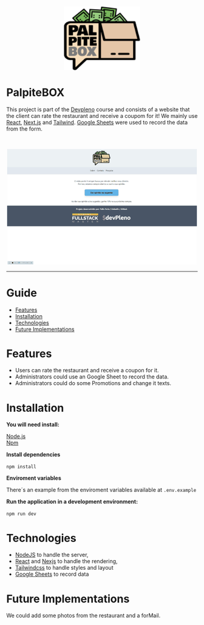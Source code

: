 <p align="center">
   <img src=".github/logo_palpitebox.png" width="200" alt="logo from PalpiteBOX"/>
</p>

# PalpiteBOX

This project is part of the [Devpleno](http://devpleno.com/) course and consists of a website that the client can rate the restaurant and receive a coupom for it! We mainly use [React](https://reactjs.org), [Next.js](https://nextjs.org/) and [Tailwind](https://tailwindcss.com/docs/installation). [Google Sheets](https://www.google.com/sheets/about/) were used to record the data from the form.

<br />
<p align="center">
    <img src=".github/preview.gif"/>
</p>

---

# Guide

* [Features](#features)
* [Installation](#installation)
* [Technologies](#technologies)
* [Future Implementations](#future-implementations)


# Features

*  Users can rate the restaurant and receive a coupon for it.
*  Administrators could use an Google Sheet to record the data.
*  Administrators could do some Promotions and change it texts.



# Installation

**You will need install:**

 [Node.js](https://nodejs.org/en/download/) <br />
 [Npm](https://www.npmjs.com/) 

**Install dependencies**

```npm install```

**Enviroment variables**

There´s an example from the enviroment variables available at ```.env.example```


**Run the application in a development environment:**

```npm run dev```

# Technologies

* [NodeJS](https://nodejs.org/en/) to handle the server, 
* [React](https://reactjs.org) and [Nexjs](https://nodejs.org/en/) to handle the rendering, 
* [Tailwindcss](https://tailwindcss.com/) to handle styles and layout
* [Google Sheets](https://www.google.com/sheets/about/) to record data

# Future Implementations

We could add some photos from the restaurant and a forMail.
##


